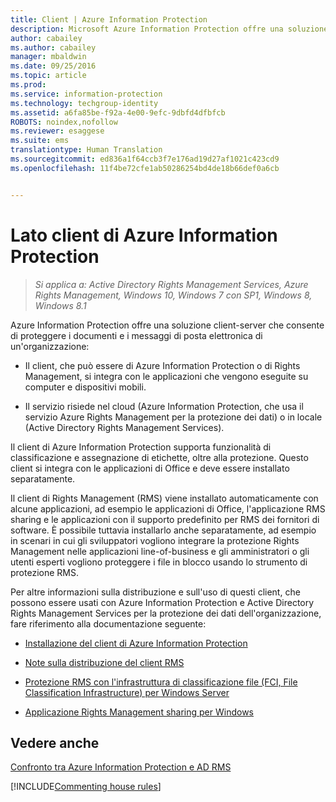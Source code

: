 ```yaml
---
title: Client | Azure Information Protection
description: Microsoft Azure Information Protection offre una soluzione client-server che consente di proteggere i dati di un&quot;organizzazione. Il client (di Azure Information Protection o di Rights Management) si integra con le applicazioni che vengono eseguite su computer e dispositivi mobili.
author: cabailey
ms.author: cabailey
manager: mbaldwin
ms.date: 09/25/2016
ms.topic: article
ms.prod: 
ms.service: information-protection
ms.technology: techgroup-identity
ms.assetid: a6fa85be-f92a-4e00-9efc-9dbfd4dfbfcb
ROBOTS: noindex,nofollow
ms.reviewer: esaggese
ms.suite: ems
translationtype: Human Translation
ms.sourcegitcommit: ed836a1f64ccb3f7e176ad19d27af1021c423cd9
ms.openlocfilehash: 11f4be72cfe1ab50286254bd4de18b66def0a6cb


---
```


# <a name="the-client-side-of-azure-information-protection"></a>Lato client di Azure Information Protection

>*Si applica a: Active Directory Rights Management Services, Azure Rights Management, Windows 10, Windows 7 con SP1, Windows 8, Windows 8.1*

Azure Information Protection offre una soluzione client-server che consente di proteggere i documenti e i messaggi di posta elettronica di un'organizzazione:

- Il client, che può essere di Azure Information Protection o di Rights Management, si integra con le applicazioni che vengono eseguite su computer e dispositivi mobili. 

- Il servizio risiede nel cloud (Azure Information Protection, che usa il servizio Azure Rights Management per la protezione dei dati) o in locale (Active Directory Rights Management Services). 

Il client di Azure Information Protection supporta funzionalità di classificazione e assegnazione di etichette, oltre alla protezione. Questo client si integra con le applicazioni di Office e deve essere installato separatamente.

Il client di Rights Management (RMS) viene installato automaticamente con alcune applicazioni, ad esempio le applicazioni di Office, l'applicazione RMS sharing e le applicazioni con il supporto predefinito per RMS dei fornitori di software. È possibile tuttavia installarlo anche separatamente, ad esempio in scenari in cui gli sviluppatori vogliono integrare la protezione Rights Management nelle applicazioni line-of-business e gli amministratori o gli utenti esperti vogliono proteggere i file in blocco usando lo strumento di protezione RMS.

Per altre informazioni sulla distribuzione e sull'uso di questi client, che possono essere usati con Azure Information Protection e Active Directory Rights Management Services per la protezione dei dati dell'organizzazione, fare riferimento alla documentazione seguente:

- [Installazione del client di Azure Information Protection](info-protect-client.md)

- [Note sulla distribuzione del client RMS](client-deployment-notes.md)

- [Protezione RMS con l'infrastruttura di classificazione file (FCI, File Classification Infrastructure) per Windows Server](configure-fci.md)

- [Applicazione Rights Management sharing per Windows](sharing-app-windows.md)


## <a name="see-also"></a>Vedere anche
[Confronto tra Azure Information Protection e AD RMS](../understand-explore/compare-azure-rms-ad-rms.md)

[!INCLUDE[Commenting house rules](../includes/houserules.md)]


<!--HONumber=Jan17_HO4-->



